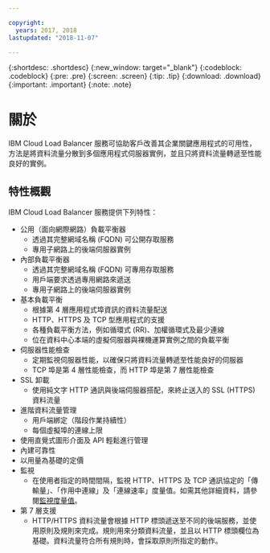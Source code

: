 ```yaml
---

copyright:
  years: 2017, 2018
lastupdated: "2018-11-07"

---
```


{:shortdesc: .shortdesc}
{:new_window: target="_blank"}
{:codeblock: .codeblock}
{:pre: .pre}
{:screen: .screen}
{:tip: .tip}
{:download: .download}
{:important: .important}
{:note: .note}

# 關於

IBM Cloud Load Balancer 服務可協助客戶改善其企業關鍵應用程式的可用性，方法是將資料流量分散到多個應用程式伺服器實例，並且只將資料流量轉遞至性能良好的實例。

## 特性概觀
IBM Cloud Load Balancer 服務提供下列特性：

* 公用（面向網際網路）負載平衡器
	* 透過其完整網域名稱 (FQDN) 可公開存取服務
	* 專用子網路上的後端伺服器實例
* 內部負載平衡器
	* 透過其完整網域名稱 (FQDN) 可專用存取服務
	* 用戶端要求透過專用網路來遞送
	* 專用子網路上的後端伺服器實例
* 基本負載平衡
	* 根據第 4 層應用程式埠資訊的資料流量配送
	* HTTP、HTTPS 及 TCP 型應用程式的支援 
	* 各種負載平衡方法，例如循環式 (RR)、加權循環式及最少連線
	* 位在資料中心本端的虛擬伺服器與裸機運算實例之間的負載平衡
* 伺服器性能檢查
	* 定期監視伺服器性能，以確保只將資料流量轉遞至性能良好的伺服器 
	* TCP 埠是第 4 層性能檢查，而 HTTP 埠是第 7 層性能檢查 
* SSL 卸載
	* 使用純文字 HTTP 通訊與後端伺服器搭配，來終止送入的 SSL (HTTPS) 資料流量
* 進階資料流量管理
	* 用戶端綁定（階段作業持續性）
	* 每個虛擬埠的連線上限
* 使用直覺式圖形介面及 API 輕鬆進行管理
* 內建可靠性 
* 以用量為基礎的定價 
* 監視
    * 在使用者指定的時間間隔，監視 HTTP、HTTPS 及 TCP 通訊協定的「傳輸量」、「作用中連線」及「連線速率」度量值。如需其他詳細資料，請參閱[監視度量值](monitoring-metrics.html)。
* 第 7 層支援
    * HTTP/HTTPS 資料流量會根據 HTTP 標頭遞送至不同的後端服務，並使用原則及規則來完成。規則用來分類資料流量，並且以 HTTP 標頭欄位為基礎。資料流量符合所有規則時，會採取原則所指定的動作。    
